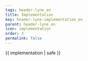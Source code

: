 ```yaml
---
tags: header-lyne_en
title: Implementation
key: header-lyne-implementation_en
parent: header-lyne_en
icon: implementation
order: 3
permalink: false  
---
```

 {{ implementation | safe }}



